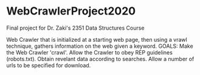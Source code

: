 # WebCrawlerProject2020
Final project for Dr. Zaki's 2351 Data Structures Course

Web Crawler that is initialized at a starting web page, then using a vrawl technique, gathers information on the web given a keyword. 
GOALS: Make the Web Crawler 'crawl'. 
       Allow the Crawler to obey REP guidelines (robots.txt). 
       Obtain revelant data according to searches. 
       Allow a number of urls to be specified for download. 
